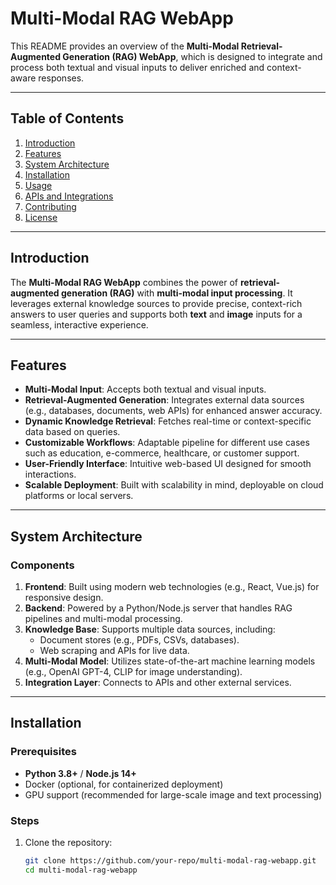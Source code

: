 # Multi-Modal RAG WebApp

This README provides an overview of the **Multi-Modal Retrieval-Augmented Generation (RAG) WebApp**, which is designed to integrate and process both textual and visual inputs to deliver enriched and context-aware responses.

---

## Table of Contents

1. [Introduction](#introduction)
2. [Features](#features)
3. [System Architecture](#system-architecture)
4. [Installation](#installation)
5. [Usage](#usage)
6. [APIs and Integrations](#apis-and-integrations)
7. [Contributing](#contributing)
8. [License](#license)

---

## Introduction

The **Multi-Modal RAG WebApp** combines the power of **retrieval-augmented generation (RAG)** with **multi-modal input processing**. It leverages external knowledge sources to provide precise, context-rich answers to user queries and supports both **text** and **image** inputs for a seamless, interactive experience.

---

## Features

- **Multi-Modal Input**: Accepts both textual and visual inputs.
- **Retrieval-Augmented Generation**: Integrates external data sources (e.g., databases, documents, web APIs) for enhanced answer accuracy.
- **Dynamic Knowledge Retrieval**: Fetches real-time or context-specific data based on queries.
- **Customizable Workflows**: Adaptable pipeline for different use cases such as education, e-commerce, healthcare, or customer support.
- **User-Friendly Interface**: Intuitive web-based UI designed for smooth interactions.
- **Scalable Deployment**: Built with scalability in mind, deployable on cloud platforms or local servers.

---

## System Architecture

### Components

1. **Frontend**: Built using modern web technologies (e.g., React, Vue.js) for responsive design.
2. **Backend**: Powered by a Python/Node.js server that handles RAG pipelines and multi-modal processing.
3. **Knowledge Base**: Supports multiple data sources, including:
   - Document stores (e.g., PDFs, CSVs, databases).
   - Web scraping and APIs for live data.
4. **Multi-Modal Model**: Utilizes state-of-the-art machine learning models (e.g., OpenAI GPT-4, CLIP for image understanding).
5. **Integration Layer**: Connects to APIs and other external services.

---

## Installation

### Prerequisites

- **Python 3.8+** / **Node.js 14+**
- Docker (optional, for containerized deployment)
- GPU support (recommended for large-scale image and text processing)

### Steps

1. Clone the repository:
   ```bash
   git clone https://github.com/your-repo/multi-modal-rag-webapp.git
   cd multi-modal-rag-webapp
